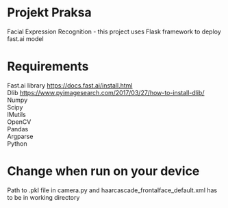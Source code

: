 # Projekt Praksa
 Facial Expression Recognition - this project uses Flask framework to deploy fast.ai model 

# Requirements 

Fast.ai library https://docs.fast.ai/install.html <br />
Dlib https://www.pyimagesearch.com/2017/03/27/how-to-install-dlib/ <br />
Numpy <br />
Scipy <br />
IMutils <br />
OpenCV <br />
Pandas <br />
Argparse <br />
Python <br />


# Change when run on your device 
Path to .pkl file in camera.py and haarcascade_frontalface_default.xml has to be in working directory
